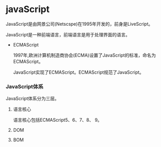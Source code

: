 # javaScript

JavaScript是由网景公司(Netscspe)在1995年开发的，前身是LiveScript。

JavaScript是一种前端语言，前端语言是用于处理界面的语言。

* ECMAScript

  1997年,欧洲计算机制造商协会(ECMA)设置了JavaScript的标准，命名为ECMAScript。

  JavaScript实现了ECMAScript。ECMAScript规范了JavaScript。

### JavaScript体系

JavaScript体系分为三层。

1. 语言核心

   语言核心包括ECMAScript5、6、7、8、 9。

2. DOM

3. BOM

